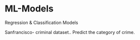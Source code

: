 # ML-Models
Regression &amp; Classification Models

Sanfrancisco- criminal dataset..
Predict the category of crime.
